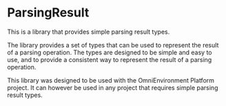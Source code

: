 # ParsingResult

This is a library that provides simple parsing result types.

The library provides a set of types that can be used to represent
the result of a parsing operation. The types are designed to be
simple and easy to use, and to provide a consistent way to
represent the result of a parsing operation.

This library was designed to be used with the OmniEnvironment Platform project.
It can however be used in any project that requires simple parsing result types.


